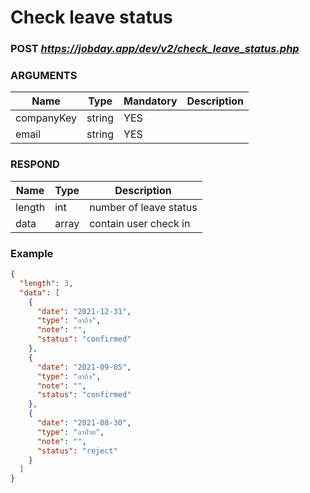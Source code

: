 # Check leave status
### POST <b><i>https://jobday.app/dev/v2/check_leave_status.php</i></b>
### ARGUMENTS
|Name          |Type         |Mandatory  |Description  |
|--------------|-------------|-----------|-------------|
|companyKey    |string       |YES        |             |
|email         |string       |YES        |             |
### RESPOND
|Name          |Type         |Description             |
|--------------|-------------|------------------------|
|length        |int          |number of leave status  |
|data          |array        |contain user check in   |
### Example
```json
{
  "length": 3,
  "data": [
    {
      "date": "2021-12-31",
      "type": "ลากิจ",
      "note": "",
      "status": "confirmed"
    },
    {
      "date": "2021-09-05",
      "type": "ลากิจ",
      "note": "",
      "status": "confirmed"
    },
    {
      "date": "2021-08-30",
      "type": "ลาป่วย",
      "note": "",
      "status": "reject"
    }
  ]
}
```